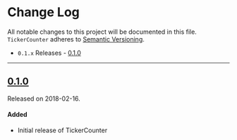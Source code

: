 # Change Log
All notable changes to this project will be documented in this file.
`TickerCounter` adheres to [Semantic Versioning](http://semver.org/).

- `0.1.x` Releases - [0.1.0](#010)

---

## [0.1.0](https://github.com/prolificinteractive/TickerCounter/releases/tag/0.1.0)
Released on 2018-02-16.

#### Added
- Initial release of TickerCounter
